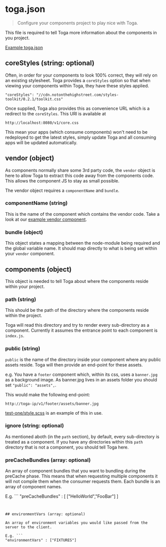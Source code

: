 # toga.json

 > Configure your components project to play nice with Toga.

This file is required to tell Toga more information about the components in you project.

[Example toga.json](/components/toga.json)

## coreStyles (string: optional)

Often, in order for your components to look 100% correct, they will rely on an existing stylesheet.
Toga provides a `coreStyles` option so that when viewing your components within Toga, they have these styles applied.

 `"coreStyles": "//cdn.notonthehighstreet.com/styles-toolkit/0.2.1/toolkit.css"`

Once supplied, Toga also provides this as convenience URL which is a redirect to the `coreStyles`.  This URl is available at

`http://localhost:8080/v1/core.css`

This mean your apps (which consume components) won't need to be redeployed to get the latest styles,
simply update Toga and all consuming apps will be updated automatically.

## vendor (object)

As components normally share some 3rd party code, the `vendor` object is here to allow Toga to extract this code away from the components code.
This allows the component JS to stay as small possible.

The vendor object requires a `componentName` and `bundle`.

### componentName (string)

This is the name of the component which contains the vendor code.
Take a look at our [example vendor component](/tests/e2e/components/vendor/index.js).

### bundle (object)

This object states a mapping between the node-module being required and the global variable name.
It should map directly to what is being set within your `vendor` component.

## components (object)

This object is needed to tell Toga about where the components reside within your project.

### path (string)

This should be the path of the directory where the components reside within the project.

Toga will read this directory and try to render every sub-directory as a component.
Currently it assumes the entrance point to each component is `index.js`.

### public (string)

`public` is the name of the directory inside your component where any public assets reside.
Toga will then provide an end-point for these assets.

e.g. You have a `footer` component which, within its css, uses a `banner.jpg` as a background image.
As banner.jpg lives in an assets folder you should set `"public": "assets",`.

This would make the following end-point:

`http://toga-ip/v1/footer/assets/banner.jpg`

[test-one/style.scss](/tests/e2e/components/test-one/styles.scss) is an example of this in use.

### ignore (string: optional)

As mentioned aboth (in the `path` section), by default, every sub-directory is treated as a component.
If you have any directories within this `path` directory that is not a component, you should tell Toga here.


### preCacheBundles (array: optional)

An array of component bundles that you want to bundling during the preCache phase.
This means that when requesting multiple components it will not compile them when the consumer requests them.
Each bundle is an array of component names.

E.g. ```
"preCacheBundles" : [
  ["HelloWorld","FooBar"]
]
```


## environmentVars (array: optional)

An array of environment variables you would like passed from the server to the client.

E.g. ```
"environmentVars" : ["FIXTURES"]
```
